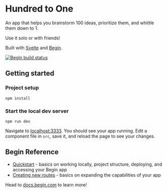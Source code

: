 # Hundred to One

An app that helps you brainstorm 100 ideas, prioritize them, and whittle them down to 1. 

Use it solo or with friends!

Built with [Svelte](https://svelte.dev) and [Begin](https://begin.com).

[![Begin build status](https://buildstatus.begin.app/cake-gab/status.svg)](https://begin.com)

## Getting started

### Project setup

```
npm install
```

### Start the local dev server

```
npm run dev
```

Navigate to [localhost:3333](http://localhost:3333). You should see your app running. Edit a component file in `src`, save it, and reload the page to see your changes.

## Begin Reference

- [Quickstart](https://docs.begin.com/en/guides/quickstart/) - basics on working locally, project structure, deploying, and accessing your Begin app
- [Creating new routes](https://docs.begin.com/en/functions/creating-new-functions) - basics on expanding the capabilities of your app

Head to [docs.begin.com](https://docs.begin.com/) to learn more!
